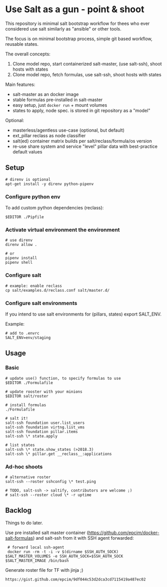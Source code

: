
# Use Salt as a gun - point & shoot

This repository is minimal salt bootstrap workflow for thees who ever considered
use salt similarly as "ansible" or other tools.

The focus is on minimal bootstrap process, simple git based workflow, reusable states.

The overall concepts:

1. Clone model repo, start containerized salt-master, (use salt-ssh), shoot hosts with states
2. Clone model repo, fetch formulas, use salt-ssh, shoot hosts with states

Main features:

* salt-master as an docker image
* stable formulas pre-installed in salt-master
* easy setup, just `docker run` + mount volumes
* states to apply, node spec. is stored in git repository as a "model"

Optional:

* masterless/agentless use-case (optional, but default)
* ext_pillar reclass as node classifier
* salt(ed) container matrix builds per salt/reclass/formula/os version
* re-use share system and service "level" pillar data with best-practice default values


## Setup

    # direnv is optional
    apt-get install -y direnv python-pipenv

### Configure python env

To add custom python dependencies (reclass):

    $EDITOR ./Pipfile


### Activate virtual environment the environment

    # use direnv
    direnv allow .

    # or
    pipenv install
    pipenv shell

### Configure salt

    # example: enable reclass
    cp salt/examples.d/reclass.conf salt/master.d/

### Configure salt environments

If you intend to use salt environments for (pillars, states) export SALT_ENV.

Example:

    # add to .envrc
    SALT_ENV=env/staging

## Usage

### Basic

    # update use() function, to specify formulas to use
    $EDITOR ./Formulafile

    # update rooster with your minions
    $EDITOR salt/roster

    # install formulas
    ./Formulafile

    # salt it!
    salt-ssh foundation user.list_users
    salt-ssh foundation virtng.list_vms
    salt-ssh foundation pillar.items
    salt-ssh \* state.apply

    # list states
    salt-ssh \* state.show_states (>2018.3)
    salt-ssh \* pillar.get __reclass__:applications

### Ad-hoc shoots

    # alternative roster
    salt-ssh --roster sshconfig \* test.ping

    # TODO, salt-ssh -> saltify, contributors are welcome ;)
    # salt-ssh --roster cloud \* -r uptime


## Backlog

Things to do later.

Use pre installed salt master container (https://github.com/epcim/docker-salt-formulas) and salt-ssh from it with SSH agent forwarded:

     # forward local ssh-agent
     docker run -rm -t -i -v $(dirname $SSH_AUTH_SOCK) $SALT_MASTER_VOLUMES -e SSH_AUTH_SOCK=$SSH_AUTH_SOCK $SALT_MASTER_IMAGE /bin/bash

Generate roster file for TF with jinja ;)

    https://gist.github.com/epcim/9df044c53d2dca3cd7115419a487ec02


